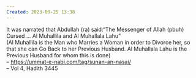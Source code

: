 ```yaml
---
Created: 2023-09-25 13:38
---
```

It was narrated that Abdullah (ra) said:“The Messenger of Allah (pbuh) Cursed … Al Muhallila and Al Muhallala Lahu”  
(Al Muhallila is the Man who Marries a Woman in order to Divorce her, so that she can Go Back to her Previous Husband. Al Muhallala Lahu is the Previous Husband for whom this is done)  
– https://ummat-e-nabi.com/tag/sunan-an-nasai/  
– Vol 4, Hadith 3445
